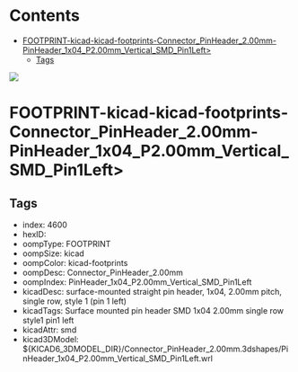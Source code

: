 



Contents
========

* [FOOTPRINT-kicad-kicad-footprints-Connector_PinHeader_2.00mm-PinHeader_1x04_P2.00mm_Vertical_SMD_Pin1Left>](#footprint-kicad-kicad-footprints-connector_pinheader_200mm-pinheader_1x04_p200mm_vertical_smd_pin1left)
	* [Tags](#tags)
  
![][im]
# FOOTPRINT-kicad-kicad-footprints-Connector_PinHeader_2.00mm-PinHeader_1x04_P2.00mm_Vertical_SMD_Pin1Left>

## Tags

- index: 4600
- hexID: 
- oompType: FOOTPRINT
- oompSize: kicad
- oompColor: kicad-footprints
- oompDesc: Connector_PinHeader_2.00mm
- oompIndex: PinHeader_1x04_P2.00mm_Vertical_SMD_Pin1Left
- kicadDesc: surface-mounted straight pin header, 1x04, 2.00mm pitch, single row, style 1 (pin 1 left)
- kicadTags: Surface mounted pin header SMD 1x04 2.00mm single row style1 pin1 left
- kicadAttr: smd
- kicad3DModel: ${KICAD6_3DMODEL_DIR}/Connector_PinHeader_2.00mm.3dshapes/PinHeader_1x04_P2.00mm_Vertical_SMD_Pin1Left.wrl



[im]: image.png
